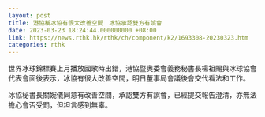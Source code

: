 ```yaml
---
layout: post
title: 港協稱冰協有很大改善空間　冰協承認雙方有誤會
date: 2023-03-23 18:24:44.000000000 +08:00
link: https://news.rthk.hk/rthk/ch/component/k2/1693308-20230323.htm
categories: rthk
---
```


世界冰球錦標賽上月播放國歌時出錯，港協暨奧委會義務秘書長楊祖賜與冰球協會代表會面後表示，冰協有很大改善空間，明日董事局會議後會交代看法和工作。

冰協秘書長關婉儀同意有改善空間，承認雙方有誤會，已經提交報告澄清，亦無法擔心會否受罰，但坦言感到無辜。
